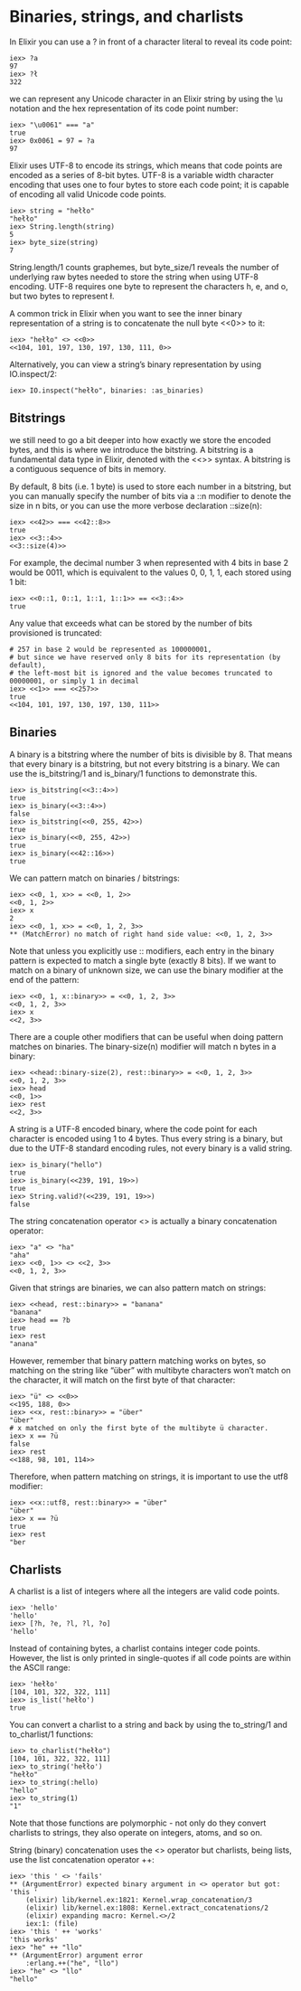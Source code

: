 # Binaries, strings, and charlists
In Elixir you can use a ? in front of a character literal to reveal its code point:

    iex> ?a
    97
    iex> ?ł
    322
    
we can represent any Unicode character in an Elixir string by using the \u notation and the hex representation of its code point number:

    iex> "\u0061" === "a"
    true
    iex> 0x0061 = 97 = ?a
    97
    
Elixir uses UTF-8 to encode its strings, which means that code points are encoded as a series of 8-bit bytes. 
UTF-8 is a variable width character encoding that uses one to four bytes to store each code point; 
it is capable of encoding all valid Unicode code points.

    iex> string = "hełło"
    "hełło"
    iex> String.length(string)
    5
    iex> byte_size(string)
    7
String.length/1 counts graphemes, but byte_size/1 reveals the number of underlying raw bytes needed to store the string when using UTF-8 encoding. 
UTF-8 requires one byte to represent the characters h, e, and o, but two bytes to represent ł.

A common trick in Elixir when you want to see the inner binary representation of a string is to concatenate the null byte <<0>> to it:

    iex> "hełło" <> <<0>>
    <<104, 101, 197, 130, 197, 130, 111, 0>>
Alternatively, you can view a string’s binary representation by using IO.inspect/2:

    iex> IO.inspect("hełło", binaries: :as_binaries)

## Bitstrings
we still need to go a bit deeper into how exactly we store the encoded bytes, and this is where we introduce the bitstring. 
A bitstring is a fundamental data type in Elixir, denoted with the <<>> syntax. A bitstring is a contiguous sequence of bits in memory.

By default, 8 bits (i.e. 1 byte) is used to store each number in a bitstring, but you can manually specify the number of bits via a ::n modifier to denote the size in n bits, or you can use the more verbose declaration ::size(n):

    iex> <<42>> === <<42::8>>
    true
    iex> <<3::4>>
    <<3::size(4)>>
For example, the decimal number 3 when represented with 4 bits in base 2 would be 0011, which is equivalent to the values 0, 0, 1, 1, each stored using 1 bit:

    iex> <<0::1, 0::1, 1::1, 1::1>> == <<3::4>>
    true
Any value that exceeds what can be stored by the number of bits provisioned is truncated:

    # 257 in base 2 would be represented as 100000001, 
    # but since we have reserved only 8 bits for its representation (by default), 
    # the left-most bit is ignored and the value becomes truncated to 00000001, or simply 1 in decimal
    iex> <<1>> === <<257>>
    true
    <<104, 101, 197, 130, 197, 130, 111>>
    
## Binaries
A binary is a bitstring where the number of bits is divisible by 8. That means that every binary is a bitstring, but not every bitstring is a binary. 
We can use the is_bitstring/1 and is_binary/1 functions to demonstrate this.

    iex> is_bitstring(<<3::4>>)
    true
    iex> is_binary(<<3::4>>)
    false
    iex> is_bitstring(<<0, 255, 42>>)
    true
    iex> is_binary(<<0, 255, 42>>)
    true
    iex> is_binary(<<42::16>>)
    true
We can pattern match on binaries / bitstrings:

    iex> <<0, 1, x>> = <<0, 1, 2>>
    <<0, 1, 2>>
    iex> x
    2
    iex> <<0, 1, x>> = <<0, 1, 2, 3>>
    ** (MatchError) no match of right hand side value: <<0, 1, 2, 3>>
    
Note that unless you explicitly use :: modifiers, each entry in the binary pattern is expected to match a single byte (exactly 8 bits). 
If we want to match on a binary of unknown size, we can use the binary modifier at the end of the pattern:

    iex> <<0, 1, x::binary>> = <<0, 1, 2, 3>>
    <<0, 1, 2, 3>>
    iex> x
    <<2, 3>>
There are a couple other modifiers that can be useful when doing pattern matches on binaries. 
The binary-size(n) modifier will match n bytes in a binary:

    iex> <<head::binary-size(2), rest::binary>> = <<0, 1, 2, 3>>
    <<0, 1, 2, 3>>
    iex> head
    <<0, 1>>
    iex> rest
    <<2, 3>>

A string is a UTF-8 encoded binary, where the code point for each character is encoded using 1 to 4 bytes. Thus every string is a binary, but due to the UTF-8 standard encoding rules, not every binary is a valid string.

    iex> is_binary("hello")
    true
    iex> is_binary(<<239, 191, 19>>)
    true
    iex> String.valid?(<<239, 191, 19>>)
    false
The string concatenation operator <> is actually a binary concatenation operator:

    iex> "a" <> "ha"
    "aha"
    iex> <<0, 1>> <> <<2, 3>>
    <<0, 1, 2, 3>>
Given that strings are binaries, we can also pattern match on strings:

    iex> <<head, rest::binary>> = "banana"
    "banana"
    iex> head == ?b
    true
    iex> rest
    "anana"
    
However, remember that binary pattern matching works on bytes, so matching on the string like “über” with multibyte characters won’t match on the character, it will match on the first byte of that character:

    iex> "ü" <> <<0>>
    <<195, 188, 0>>
    iex> <<x, rest::binary>> = "über"
    "über"
    # x matched on only the first byte of the multibyte ü character.
    iex> x == ?ü
    false
    iex> rest
    <<188, 98, 101, 114>>

Therefore, when pattern matching on strings, it is important to use the utf8 modifier:

    iex> <<x::utf8, rest::binary>> = "über"
    "über"
    iex> x == ?ü
    true
    iex> rest
    "ber

## Charlists
A charlist is a list of integers where all the integers are valid code points.

    iex> 'hello'
    'hello'
    iex> [?h, ?e, ?l, ?l, ?o]
    'hello'
Instead of containing bytes, a charlist contains integer code points. However, the list is only printed in single-quotes if all code points are within the ASCII range:

    iex> 'hełło'
    [104, 101, 322, 322, 111]
    iex> is_list('hełło')
    true

You can convert a charlist to a string and back by using the to_string/1 and to_charlist/1 functions:

    iex> to_charlist("hełło")
    [104, 101, 322, 322, 111]
    iex> to_string('hełło')
    "hełło"
    iex> to_string(:hello)
    "hello"
    iex> to_string(1)
    "1"
Note that those functions are polymorphic - not only do they convert charlists to strings, they also operate on integers, atoms, and so on.

String (binary) concatenation uses the <> operator but charlists, being lists, use the list concatenation operator ++:

    iex> 'this ' <> 'fails'
    ** (ArgumentError) expected binary argument in <> operator but got: 'this '
        (elixir) lib/kernel.ex:1821: Kernel.wrap_concatenation/3
        (elixir) lib/kernel.ex:1808: Kernel.extract_concatenations/2
        (elixir) expanding macro: Kernel.<>/2
        iex:1: (file)
    iex> 'this ' ++ 'works'
    'this works'
    iex> "he" ++ "llo"
    ** (ArgumentError) argument error
        :erlang.++("he", "llo")
    iex> "he" <> "llo"
    "hello"
